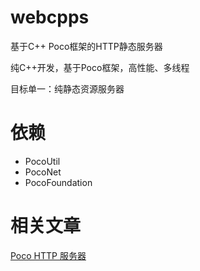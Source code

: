 # webcpps
基于C++ Poco框架的HTTP静态服务器

纯C++开发，基于Poco框架，高性能、多线程

目标单一：纯静态资源服务器

# 依赖
* PocoUtil 
* PocoNet 
* PocoFoundation

# 相关文章
[Poco HTTP 服务器](http://www.webcpp.net/blog/set/6.html)
